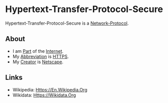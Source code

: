 # Hypertext-Transfer-Protocol-Secure

Hypertext-Transfer-Protocol-Secure is a [Network-Protocol](9200003.md).

## About

- I am [Part](60084.md) of the [Internet](9200001.md).
- My [Abbreviation](210000000.md) is [HTTPS](9200005.md).
- My [Creator](600098.md) is [Netscape](240000044.md).

## Links

- Wikipedia: [Https://En.Wikipedia.Org](https://en.wikipedia.org/wiki/HTTPS)
- Wikidata: [Https://Wikidata.Org](https://www.wikidata.org/wiki/Q44484)
